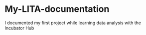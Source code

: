 # My-LITA-documentation
I documented my first project while learning data analysis with the Incubator Hub
